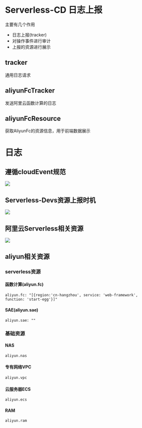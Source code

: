 # Serverless-CD 日志上报
主要有几个作用
- 日志上报(tracker)
- 对操作事件进行审计
- 上报的资源进行展示

## tracker
通用日志请求
## aliyunFcTracker
发送阿里云函数计算的日志
## aliyunFcResource
获取AliyunFc的资源信息，用于前端数据展示

# 日志

## 遵循cloudEvent规范
![](https://img.alicdn.com/imgextra/i3/O1CN01zL8Qnm1huOXzCGsJZ_!!6000000004337-2-tps-1288-654.png)

## Serverless-Devs资源上报时机
![](https://img.alicdn.com/imgextra/i1/O1CN01zKC9Cr1scxEZlIu16_!!6000000005788-2-tps-1612-900.png)

## 阿里云Serverless相关资源
![](https://img.alicdn.com/imgextra/i1/O1CN01b30kWn1gkUMZKMm3f_!!6000000004180-2-tps-2436-1090.png)


## aliyun相关资源
### serverless资源
#### 函数计算(aliyun.fc)
```
aliyun.fc: "[{region:'cn-hangzhou', service: 'web-framework', function: 'start-egg'}]"
```
#### SAE(aliyun.sae)
```
aliyun.sae: ""
```

### 基础资源

#### NAS
```
aliyun.nas
```

#### 专有网络VPC
```
aliyun.vpc
```
#### 云服务器ECS
```
aliyun.ecs
```
#### RAM
```
aliyun.ram
```